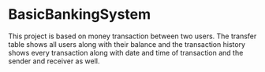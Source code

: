 # BasicBankingSystem
This project is based on money transaction between two users. The transfer table shows all users along with their balance and the transaction history shows every transaction along with date and time of transaction and the sender and receiver as well.
